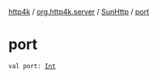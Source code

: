 [http4k](../../index.md) / [org.http4k.server](../index.md) / [SunHttp](index.md) / [port](./port.md)

# port

`val port: `[`Int`](https://kotlinlang.org/api/latest/jvm/stdlib/kotlin/-int/index.html)